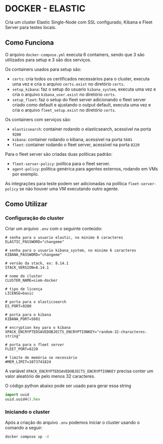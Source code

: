# DOCKER - ELASTIC

Cria um cluster Elastic Single-Node com SSL configurado, Kibana e Fleet Server para testes locais.

## Como Funciona

O arquivo `docker-compose.yml` executa 6 containers, sendo que 3 são utilizados para setup e 3 são dos serviços.

Os containers usados para setup são:

- `certs`: cria todos os certificados necessários para o cluster, executa uma vez e cria o arquivo `certs.exist` no diretório `certs`.
- `setup_kibana`: faz o setup do usuario `kibana_system`, executa uma vez e cria o arquivo `kibana_user.exist` no diretório `certs`.
- `setup_fleet`: faz o setup do fleet server adicionando o fleet server criado como default e ajustando o output default, executa uma vez e cria o arquivo `fleet_setup.exist` no diretório `certs`.

Os containers com serviços são:

- `elasticsearch`: container rodando o elasticsearch, acessível na porta `9200`
- `kibana`: container rodando o kibana, acessível na porta `5601`
- `fleet`: container rodando o fleet server, acessível na porta `8220`

Para o fleet server são criadas duas políticas padrão:

- `fleet-server-policy`: política para o fleet server.
- `agent-policy`: política genérica para agentes externos, rodando em VMs por exemplo.

As integrações para teste podem ser adicionadas na política `fleet-server-policy` se não houver uma VM executando outro agente.

## Como Utilizar

### Configuração do cluster

Criar um arquivo `.env` com o seguinte conteúdo:

```
# senha para o usuario elastic, no minimo 6 caracteres
ELASTIC_PASSWORD="changeme"

# senha para o usuario kibana_system, no minimo 6 caracteres
KIBANA_PASSWORD="changeme"

# versão da stack, ex: 8.14.1
STACK_VERSION=8.14.1

# nome do cluster
CLUSTER_NAME=siem-docker

# tipo de licença
LICENSE=basic

# porta para o elasticsearch
ES_PORT=9200

# porta para o kibana
KIBANA_PORT=5601

# encryption key para o kibana
XPACK_ENCRYPTEDSAVEDOBJECTS_ENCRYPTIONKEY="random-32-characteres-string"

# porta para o fleet server
FLEET_PORT=8220

# limite de memória se necessário
#MEM_LIMIT=1073741824

```

A variável `XPACK_ENCRYPTEDSAVEDOBJECTS_ENCRYPTIONKEY` precisa conter um valor aleatório de pelo menos 32 caracteres.

O código python abaixo pode ser usado para gerar essa string

```python
import uuid
uuid.uuid4().hex
```

### Iniciando o cluster

Após a criação do arquivo `.env` podemos iniciar o cluster usando o comando a seguir:

```bash
docker compose up -d
```
